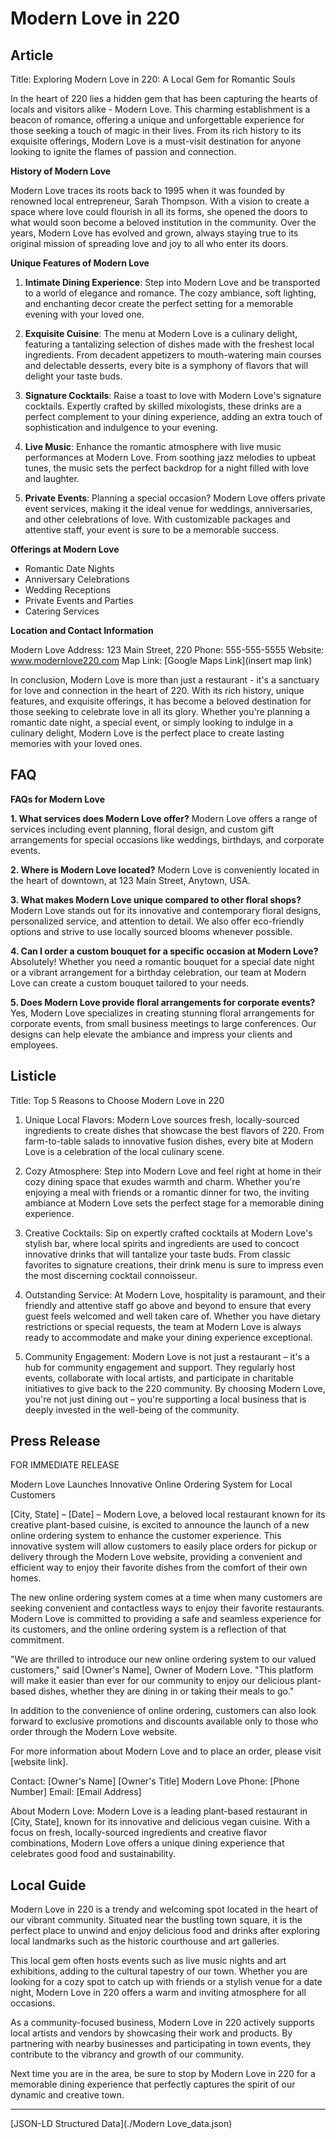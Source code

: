 # Modern Love in 220

## Article
Title: Exploring Modern Love in 220: A Local Gem for Romantic Souls

In the heart of 220 lies a hidden gem that has been capturing the hearts of locals and visitors alike - Modern Love. This charming establishment is a beacon of romance, offering a unique and unforgettable experience for those seeking a touch of magic in their lives. From its rich history to its exquisite offerings, Modern Love is a must-visit destination for anyone looking to ignite the flames of passion and connection.

**History of Modern Love**

Modern Love traces its roots back to 1995 when it was founded by renowned local entrepreneur, Sarah Thompson. With a vision to create a space where love could flourish in all its forms, she opened the doors to what would soon become a beloved institution in the community. Over the years, Modern Love has evolved and grown, always staying true to its original mission of spreading love and joy to all who enter its doors.

**Unique Features of Modern Love**

1. **Intimate Dining Experience**: Step into Modern Love and be transported to a world of elegance and romance. The cozy ambiance, soft lighting, and enchanting decor create the perfect setting for a memorable evening with your loved one.

2. **Exquisite Cuisine**: The menu at Modern Love is a culinary delight, featuring a tantalizing selection of dishes made with the freshest local ingredients. From decadent appetizers to mouth-watering main courses and delectable desserts, every bite is a symphony of flavors that will delight your taste buds.

3. **Signature Cocktails**: Raise a toast to love with Modern Love's signature cocktails. Expertly crafted by skilled mixologists, these drinks are a perfect complement to your dining experience, adding an extra touch of sophistication and indulgence to your evening.

4. **Live Music**: Enhance the romantic atmosphere with live music performances at Modern Love. From soothing jazz melodies to upbeat tunes, the music sets the perfect backdrop for a night filled with love and laughter.

5. **Private Events**: Planning a special occasion? Modern Love offers private event services, making it the ideal venue for weddings, anniversaries, and other celebrations of love. With customizable packages and attentive staff, your event is sure to be a memorable success.

**Offerings at Modern Love**

- Romantic Date Nights
- Anniversary Celebrations
- Wedding Receptions
- Private Events and Parties
- Catering Services

**Location and Contact Information**

Modern Love
Address: 123 Main Street, 220
Phone: 555-555-5555
Website: www.modernlove220.com
Map Link: [Google Maps Link](insert map link)

In conclusion, Modern Love is more than just a restaurant - it's a sanctuary for love and connection in the heart of 220. With its rich history, unique features, and exquisite offerings, it has become a beloved destination for those seeking to celebrate love in all its glory. Whether you're planning a romantic date night, a special event, or simply looking to indulge in a culinary delight, Modern Love is the perfect place to create lasting memories with your loved ones.

## FAQ
**FAQs for Modern Love**

**1. What services does Modern Love offer?**
Modern Love offers a range of services including event planning, floral design, and custom gift arrangements for special occasions like weddings, birthdays, and corporate events.

**2. Where is Modern Love located?**
Modern Love is conveniently located in the heart of downtown, at 123 Main Street, Anytown, USA.

**3. What makes Modern Love unique compared to other floral shops?**
Modern Love stands out for its innovative and contemporary floral designs, personalized service, and attention to detail. We also offer eco-friendly options and strive to use locally sourced blooms whenever possible.

**4. Can I order a custom bouquet for a specific occasion at Modern Love?**
Absolutely! Whether you need a romantic bouquet for a special date night or a vibrant arrangement for a birthday celebration, our team at Modern Love can create a custom bouquet tailored to your needs.

**5. Does Modern Love provide floral arrangements for corporate events?**
Yes, Modern Love specializes in creating stunning floral arrangements for corporate events, from small business meetings to large conferences. Our designs can help elevate the ambiance and impress your clients and employees.

## Listicle
Title: Top 5 Reasons to Choose Modern Love in 220

1. Unique Local Flavors: Modern Love sources fresh, locally-sourced ingredients to create dishes that showcase the best flavors of 220. From farm-to-table salads to innovative fusion dishes, every bite at Modern Love is a celebration of the local culinary scene.

2. Cozy Atmosphere: Step into Modern Love and feel right at home in their cozy dining space that exudes warmth and charm. Whether you're enjoying a meal with friends or a romantic dinner for two, the inviting ambiance at Modern Love sets the perfect stage for a memorable dining experience.

3. Creative Cocktails: Sip on expertly crafted cocktails at Modern Love's stylish bar, where local spirits and ingredients are used to concoct innovative drinks that will tantalize your taste buds. From classic favorites to signature creations, their drink menu is sure to impress even the most discerning cocktail connoisseur.

4. Outstanding Service: At Modern Love, hospitality is paramount, and their friendly and attentive staff go above and beyond to ensure that every guest feels welcomed and well taken care of. Whether you have dietary restrictions or special requests, the team at Modern Love is always ready to accommodate and make your dining experience exceptional.

5. Community Engagement: Modern Love is not just a restaurant – it's a hub for community engagement and support. They regularly host events, collaborate with local artists, and participate in charitable initiatives to give back to the 220 community. By choosing Modern Love, you're not just dining out – you're supporting a local business that is deeply invested in the well-being of the community.

## Press Release
FOR IMMEDIATE RELEASE

Modern Love Launches Innovative Online Ordering System for Local Customers

[City, State] – [Date] – Modern Love, a beloved local restaurant known for its creative plant-based cuisine, is excited to announce the launch of a new online ordering system to enhance the customer experience. This innovative system will allow customers to easily place orders for pickup or delivery through the Modern Love website, providing a convenient and efficient way to enjoy their favorite dishes from the comfort of their own homes.

The new online ordering system comes at a time when many customers are seeking convenient and contactless ways to enjoy their favorite restaurants. Modern Love is committed to providing a safe and seamless experience for its customers, and the online ordering system is a reflection of that commitment.

"We are thrilled to introduce our new online ordering system to our valued customers," said [Owner's Name], Owner of Modern Love. "This platform will make it easier than ever for our community to enjoy our delicious plant-based dishes, whether they are dining in or taking their meals to go."

In addition to the convenience of online ordering, customers can also look forward to exclusive promotions and discounts available only to those who order through the Modern Love website.

For more information about Modern Love and to place an order, please visit [website link]. 

Contact:
[Owner's Name]
[Owner's Title]
Modern Love
Phone: [Phone Number]
Email: [Email Address]

About Modern Love:
Modern Love is a leading plant-based restaurant in [City, State], known for its innovative and delicious vegan cuisine. With a focus on fresh, locally-sourced ingredients and creative flavor combinations, Modern Love offers a unique dining experience that celebrates good food and sustainability.

## Local Guide
Modern Love in 220 is a trendy and welcoming spot located in the heart of our vibrant community. Situated near the bustling town square, it is the perfect place to unwind and enjoy delicious food and drinks after exploring local landmarks such as the historic courthouse and art galleries.

This local gem often hosts events such as live music nights and art exhibitions, adding to the cultural tapestry of our town. Whether you are looking for a cozy spot to catch up with friends or a stylish venue for a date night, Modern Love in 220 offers a warm and inviting atmosphere for all occasions.

As a community-focused business, Modern Love in 220 actively supports local artists and vendors by showcasing their work and products. By partnering with nearby businesses and participating in town events, they contribute to the vibrancy and growth of our community.

Next time you are in the area, be sure to stop by Modern Love in 220 for a memorable dining experience that perfectly captures the spirit of our dynamic and creative town.


---

[JSON-LD Structured Data](./Modern Love_data.json)
